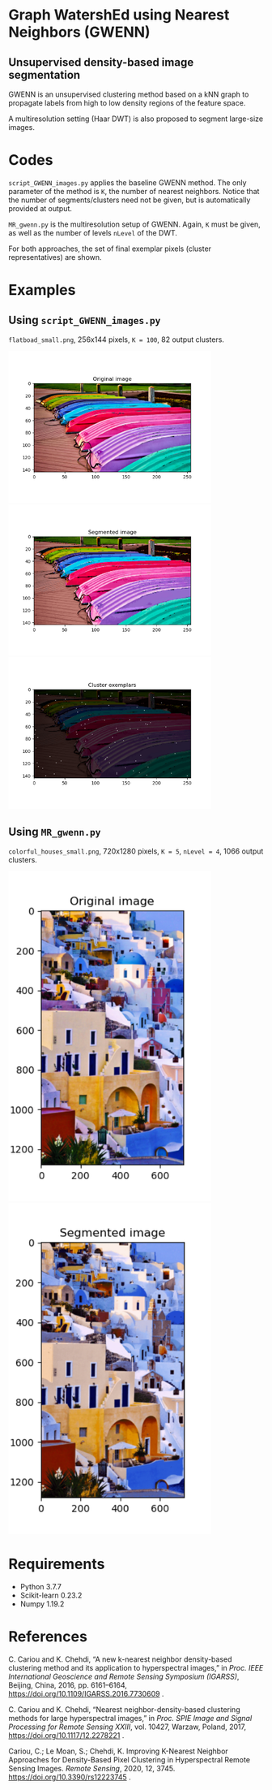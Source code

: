 # Graph WatershEd using Nearest Neighbors (GWENN)

## Unsupervised density-based image segmentation 

GWENN is an unsupervised clustering method based on a kNN graph to propagate labels from high to low density regions of the feature space.

A multiresolution setting (Haar DWT) is also proposed to segment large-size images.

# Codes

`script_GWENN_images.py` applies the baseline GWENN method. The only parameter of the method is `K`, the number of nearest neighbors.
Notice that the number of segments/clusters need not be given, but is automatically provided at output.

`MR_gwenn.py` is the multiresolution setup of GWENN. Again, `K` must be given, as well as the number of levels `nLevel` of the DWT.

For both approaches, the set of final exemplar pixels (cluster representatives) are shown. 

# Examples

## Using `script_GWENN_images.py`
`flatboad_small.png`, 256x144 pixels, `K = 100`, 82 output clusters.

<img src="./images/results/flatboat/original.png" width="400"> 
<img src="./images/results/flatboat/segmented.png" width="400"> 
<img src="./images/results/flatboat/exemplars.png" width="400"> 

## Using `MR_gwenn.py`
`colorful_houses_small.png`, 720x1280 pixels, `K = 5`, `nLevel = 4`, 1066 output clusters.

<img src="./images/results/colorful_houses/original.png" width="400"> <img src="./images/results/colorful_houses/segmented.png" width="400"> 


# Requirements

- Python 3.7.7
- Scikit-learn 0.23.2
- Numpy 1.19.2

# References

C. Cariou and K. Chehdi, “A new k-nearest neighbor density-based clustering method and its application to hyperspectral images,” in *Proc. IEEE International Geoscience and Remote Sensing Symposium (IGARSS)*, Beijing, China, 2016, pp. 6161–6164, https://doi.org/10.1109/IGARSS.2016.7730609 .

C.  Cariou  and  K.  Chehdi,  “Nearest neighbor-density-based clustering methods for large hyperspectral images,” in *Proc. SPIE Image and Signal Processing for Remote Sensing XXIII*, vol. 10427, Warzaw, Poland, 2017, https://doi.org/10.1117/12.2278221 .

Cariou, C.; Le Moan, S.; Chehdi, K. Improving K-Nearest Neighbor Approaches for Density-Based Pixel Clustering in Hyperspectral Remote Sensing Images. *Remote Sensing*, 2020, 12, 3745. https://doi.org/10.3390/rs12223745 .


